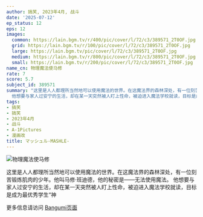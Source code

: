 ```yaml
---
author: 搞笑, 2023年4月, 战斗
date: '2025-07-12'
ep_status: 12
eps: 12
images:
  common: https://lain.bgm.tv/r/400/pic/cover/l/72/c3/389571_2T0OF.jpg
  grid: https://lain.bgm.tv/r/100/pic/cover/l/72/c3/389571_2T0OF.jpg
  large: https://lain.bgm.tv/pic/cover/l/72/c3/389571_2T0OF.jpg
  medium: https://lain.bgm.tv/r/800/pic/cover/l/72/c3/389571_2T0OF.jpg
  small: https://lain.bgm.tv/r/200/pic/cover/l/72/c3/389571_2T0OF.jpg
name_cn: 物理魔法使马修
rate: 7
score: 5.7
subject_id: 389571
summary: "这里是人人都理所当然地可以使用魔法的世界。在这魔法界的森林深处，有一位刻苦锻炼肌肉的少年。他叫马修·班迪德，他的秘密是——无法使用魔法。\r\n\
  他想要与家人过安宁的生活，却在某一天突然被人盯上性命，被迫进入魔法学校就读，目标是成为最优秀学生“神"
tags:
- 搞笑
- 搞笑
- 2023年4月
- 战斗
- A-1Pictures
- 漫画改
title: マッシュル-MASHLE-
---
```


![物理魔法使马修](https://lain.bgm.tv/r/400/pic/cover/l/72/c3/389571_2T0OF.jpg)

这里是人人都理所当然地可以使用魔法的世界。在这魔法界的森林深处，有一位刻苦锻炼肌肉的少年。他叫马修·班迪德，他的秘密是——无法使用魔法。
他想要与家人过安宁的生活，却在某一天突然被人盯上性命，被迫进入魔法学校就读，目标是成为最优秀学生“神

更多信息请访问 [Bangumi页面](https://bgm.tv/subject/389571)